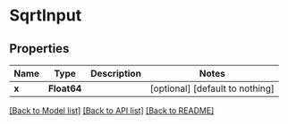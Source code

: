 # SqrtInput


## Properties
Name | Type | Description | Notes
------------ | ------------- | ------------- | -------------
**x** | **Float64** |  | [optional] [default to nothing]


[[Back to Model list]](../README.md#models) [[Back to API list]](../README.md#api-endpoints) [[Back to README]](../README.md)


